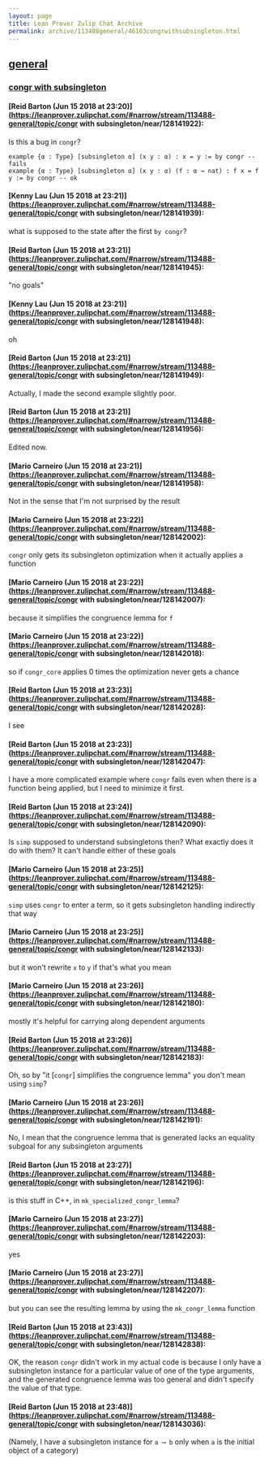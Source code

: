 ```yaml
---
layout: page
title: Lean Prover Zulip Chat Archive 
permalink: archive/113488general/46163congrwithsubsingleton.html
---
```


## [general](index.html)
### [congr with subsingleton](46163congrwithsubsingleton.html)

#### [Reid Barton (Jun 15 2018 at 23:20)](https://leanprover.zulipchat.com/#narrow/stream/113488-general/topic/congr with subsingleton/near/128141922):
Is this a bug in `congr`?
```lean
example {α : Type} [subsingleton α] (x y : α) : x = y := by congr -- fails                                                                                                    
example {α : Type} [subsingleton α] (x y : α) (f : α → nat) : f x = f y := by congr -- ok                                                                                       
```

#### [Kenny Lau (Jun 15 2018 at 23:21)](https://leanprover.zulipchat.com/#narrow/stream/113488-general/topic/congr with subsingleton/near/128141939):
what is supposed to the state after the first `by congr`?

#### [Reid Barton (Jun 15 2018 at 23:21)](https://leanprover.zulipchat.com/#narrow/stream/113488-general/topic/congr with subsingleton/near/128141945):
"no goals"

#### [Kenny Lau (Jun 15 2018 at 23:21)](https://leanprover.zulipchat.com/#narrow/stream/113488-general/topic/congr with subsingleton/near/128141948):
oh

#### [Reid Barton (Jun 15 2018 at 23:21)](https://leanprover.zulipchat.com/#narrow/stream/113488-general/topic/congr with subsingleton/near/128141949):
Actually, I made the second example slightly poor.

#### [Reid Barton (Jun 15 2018 at 23:21)](https://leanprover.zulipchat.com/#narrow/stream/113488-general/topic/congr with subsingleton/near/128141956):
Edited now.

#### [Mario Carneiro (Jun 15 2018 at 23:21)](https://leanprover.zulipchat.com/#narrow/stream/113488-general/topic/congr with subsingleton/near/128141958):
Not in the sense that I'm not surprised by the result

#### [Mario Carneiro (Jun 15 2018 at 23:22)](https://leanprover.zulipchat.com/#narrow/stream/113488-general/topic/congr with subsingleton/near/128142002):
`congr` only gets its subsingleton optimization when it actually applies a function

#### [Mario Carneiro (Jun 15 2018 at 23:22)](https://leanprover.zulipchat.com/#narrow/stream/113488-general/topic/congr with subsingleton/near/128142007):
because it simplifies the congruence lemma for `f`

#### [Mario Carneiro (Jun 15 2018 at 23:22)](https://leanprover.zulipchat.com/#narrow/stream/113488-general/topic/congr with subsingleton/near/128142018):
so if `congr_core` applies 0 times the optimization never gets a chance

#### [Reid Barton (Jun 15 2018 at 23:23)](https://leanprover.zulipchat.com/#narrow/stream/113488-general/topic/congr with subsingleton/near/128142028):
I see

#### [Reid Barton (Jun 15 2018 at 23:23)](https://leanprover.zulipchat.com/#narrow/stream/113488-general/topic/congr with subsingleton/near/128142047):
I have a more complicated example where `congr` fails even when there is a function being applied, but I need to minimize it first.

#### [Reid Barton (Jun 15 2018 at 23:24)](https://leanprover.zulipchat.com/#narrow/stream/113488-general/topic/congr with subsingleton/near/128142090):
Is `simp` supposed to understand subsingletons then? What exactly does it do with them? It can't handle either of these goals

#### [Mario Carneiro (Jun 15 2018 at 23:25)](https://leanprover.zulipchat.com/#narrow/stream/113488-general/topic/congr with subsingleton/near/128142125):
`simp` uses `congr` to enter a term, so it gets subsingleton handling indirectly that way

#### [Mario Carneiro (Jun 15 2018 at 23:25)](https://leanprover.zulipchat.com/#narrow/stream/113488-general/topic/congr with subsingleton/near/128142133):
but it won't rewrite `x` to `y` if that's what you mean

#### [Mario Carneiro (Jun 15 2018 at 23:26)](https://leanprover.zulipchat.com/#narrow/stream/113488-general/topic/congr with subsingleton/near/128142180):
mostly it's helpful for carrying along dependent arguments

#### [Reid Barton (Jun 15 2018 at 23:26)](https://leanprover.zulipchat.com/#narrow/stream/113488-general/topic/congr with subsingleton/near/128142183):
Oh, so by "it [`congr`] simplifies the congruence lemma" you don't mean using `simp`?

#### [Mario Carneiro (Jun 15 2018 at 23:26)](https://leanprover.zulipchat.com/#narrow/stream/113488-general/topic/congr with subsingleton/near/128142191):
No, I mean that the congruence lemma that is generated lacks an equality subgoal for any subsingleton arguments

#### [Reid Barton (Jun 15 2018 at 23:27)](https://leanprover.zulipchat.com/#narrow/stream/113488-general/topic/congr with subsingleton/near/128142196):
is this stuff in C++, in `mk_specialized_congr_lemma`?

#### [Mario Carneiro (Jun 15 2018 at 23:27)](https://leanprover.zulipchat.com/#narrow/stream/113488-general/topic/congr with subsingleton/near/128142203):
yes

#### [Mario Carneiro (Jun 15 2018 at 23:27)](https://leanprover.zulipchat.com/#narrow/stream/113488-general/topic/congr with subsingleton/near/128142207):
but you can see the resulting lemma by using the `mk_congr_lemma` function

#### [Reid Barton (Jun 15 2018 at 23:43)](https://leanprover.zulipchat.com/#narrow/stream/113488-general/topic/congr with subsingleton/near/128142838):
OK, the reason `congr` didn't work in my actual code is because I only have a subsingleton instance for a particular value of one of the type arguments, and the generated congruence lemma was too general and didn't specify the value of that type.

#### [Reid Barton (Jun 15 2018 at 23:48)](https://leanprover.zulipchat.com/#narrow/stream/113488-general/topic/congr with subsingleton/near/128143036):
(Namely, I have a subsingleton instance for `a ⟶ b` only when `a` is the initial object of a category)

